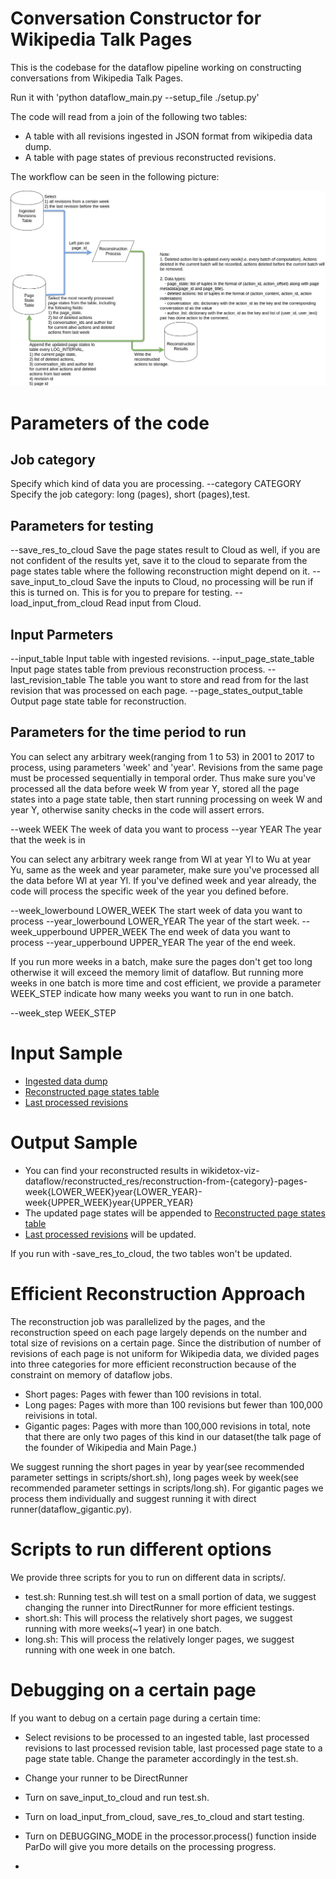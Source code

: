 # Conversation Constructor for Wikipedia Talk Pages

This is the codebase for the dataflow pipeline working on constructing conversations from Wikipedia Talk Pages.

Run it with 'python dataflow_main.py --setup_file ./setup.py' 

The code will read from a join of the following two tables: 
- A table with all revisions ingested in JSON format from wikipedia data dump.
- A table with page states of previous reconstructed revisions.

The workflow can be seen in the following picture:

![conversation_construction_workflow](docs/workflow.png)

# Parameters of the code

## Job category
  Specify which kind of data you are processing.
  --category CATEGORY   Specify the job category: long (pages), short (pages),test.

## Parameters for testing

  --save_res_to_cloud   Save the page states result to Cloud as well, if you are not confident of the results yet, save it to the cloud to separate from the page states table where the following reconstruction might depend on it.
  --save_input_to_cloud Save the inputs to Cloud, no processing will be run if this is turned on. This is for you to prepare for testing. 
  --load_input_from_cloud Read input from Cloud.

## Input Parmeters
  --input_table Input table with ingested revisions.
  --input_page_state_table Input page states table from previous reconstruction process.
  --last_revision_table  The table you want to store and read from for the last revision that was processed on each page.
  --page_states_output_table Output page state table for reconstruction.

## Parameters for the time period to run
  You can select any arbitrary week(ranging from 1 to 53) in 2001 to 2017 to process, using parameters 'week' and 'year'. Revisions from the same page must be processed sequentially in temporal order. Thus make sure you've processed all the data before week W from year Y, stored all the page states into a page state table, then start running processing on week W and year Y, otherwise sanity checks in the code will assert errors. 
 
  --week WEEK           The week of data you want to process
  --year YEAR           The year that the week is in

  You can select any arbitrary week range from Wl at year Yl to Wu at year Yu, same as the week and year parameter, make sure you've processed all the data before Wl at year Yl. If you've defined week and year already, the code will process the specific week of the year you defined before.

  --week_lowerbound LOWER_WEEK The start week of data you want to process
  --year_lowerbound LOWER_YEAR The year of the start week.
  --week_upperbound UPPER_WEEK The end week of data you want to process
  --year_upperbound UPPER_YEAR The year of the end week.

  If you run more weeks in a batch, make sure the pages don't get too long otherwise it will exceed the memory limit of dataflow. But running more weeks in one batch is more time and cost efficient, we provide a parameter WEEK_STEP indicate how many weeks you want to run in one batch.

  --week_step WEEK_STEP


# Input Sample
- [Ingested data dump](https://bigquery.cloud.google.com/table/wikidetox-viz:wikidetox_conversations.ingested_test)
- [Reconstructed page states table](https://bigquery.cloud.google.com/table/wikidetox-viz:wikidetox_conversations.page_states_test)
- [Last processed revisions](https://bigquery.cloud.google.com/table/wikidetox-viz:wikidetox_conversations.test_last_revision)

# Output Sample
- You can find your reconstructed results in wikidetox-viz-dataflow/reconstructed_res/reconstruction-from-{category}-pages-week{LOWER_WEEK}year{LOWER_YEAR}-week{UPPER_WEEK}year{UPPER_YEAR} 
- The updated page states will be appended to [Reconstructed page states table](https://bigquery.cloud.google.com/table/wikidetox-viz:wikidetox_conversations.page_states_test)
- [Last processed revisions](https://bigquery.cloud.google.com/table/wikidetox-viz:wikidetox_conversations.test_last_revision) will be updated.

If you run with -save_res_to_cloud, the two tables won't be updated.

# Efficient Reconstruction Approach

The reconstruction job was parallelized by the pages, and the reconstruction speed on each page largely depends on the number and total size of revisions on a certain page. Since the distribution of number of revisions of each page is not uniform for Wikipedia data, we divided pages into three categories for more efficient reconstruction because of the constraint on memory of dataflow jobs.

- Short pages: Pages with fewer than 100 revisions in total.
- Long pages: Pages with more than 100 revisions but fewer than 100,000 reivisions in total.
- Gigantic pages: Pages with more than 100,000 revisions in total, note that there are only two pages of this kind in our dataset(the talk page of the founder of Wikipedia and Main Page.)

We suggest running the short pages in year by year(see recommended parameter settings in scripts/short.sh), long pages week by week(see recommended parameter settings in scripts/long.sh). For gigantic pages we process them individually and suggest running it with direct runner(dataflow_gigantic.py).


# Scripts to run different options

We provide three scripts for you to run on different data in scripts/.

- test.sh: Running test.sh will test on a small portion of data, we suggest changing the runner into DirectRunner for more efficient testings. 
- short.sh: This will process the relatively short pages, we suggest running with more weeks(~1 year) in one batch.
- long.sh: This will process the relatively longer pages, we suggest running with one week in one batch.

# Debugging on a certain page

If you want to debug on a certain page during a certain time: 

- Select revisions to be processed to an ingested table, last processed revisions to last processed revision table, last processed page state to a page state table. Change the parameter accordingly in the test.sh.
- Change your runner to be DirectRunner
- Turn on save_input_to_cloud and run test.sh.
- Turn on load_input_from_cloud, save_res_to_cloud and start testing. 
- Turn on DEBUGGING_MODE in the processor.process() function inside ParDo will give you more details on the processing progress.

- 
